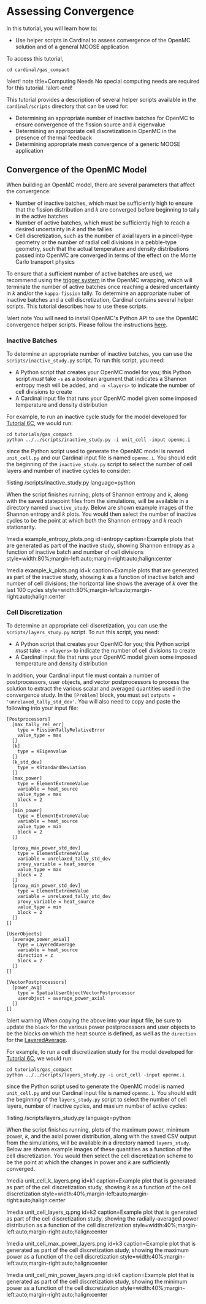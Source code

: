 # Assessing Convergence

In this tutorial, you will learn how to:

- Use helper scripts in Cardinal to assess convergence of the OpenMC solution
  and of a general MOOSE application

To access this tutorial,

```
cd cardinal/gas_compact
```

!alert! note title=Computing Needs
No special computing needs are required for this tutorial.
!alert-end!

This tutorial provides a description of several helper scripts
available in the `cardinal/scripts` directory that can be used for:

- Determining an appropriate number of inactive batches for OpenMC to ensure
  convergence of the fission source and $k$ eigenvalue
- Determining an appropriate cell discretization in OpenMC in the presence
   of thermal feedback
- Determining appropriate mesh convergence of a generic MOOSE application

## Convergence of the OpenMC Model

When building an OpenMC model, there are several parameters that affect
the convergence:

- Number of inactive batches, which must be sufficiently high to ensure
  that the fission distribution and $k$ are converged before beginning
  to tally in the active batches
- Number of active batches, which must be sufficiently high to reach a
  desired uncertainty in $k$ and the tallies
- Cell discretization, such as the number of axial layers in a pincell-type
  geometry or the number of radial cell divisions in a pebble-type geometry,
  such that the actual temperature and density distributions passed into
  OpenMC are converged in terms of the effect on the Monte Carlo transport physics

To ensure that a sufficient number of active batches are used, we recommend
using the [trigger system](https://cardinal.cels.anl.gov/source/problems/OpenMCCellAverageProblem.html)
in the OpenMC wrapping, which will terminate the number of active batches once
reaching a desired uncertainty in $k$ and/or the `kappa-fission` tally. To
determine an appropriate nuber of inactive batches and a cell discretization,
Cardinal contains several helper scripts. This tutorial describes how to use
these scripts.

!alert note
You will need to install OpenMC's Python API to use the OpenMC convergence
helper scripts. Please follow the instructions [here](https://docs.openmc.org/en/stable/usersguide/install.html#installing-python-api).

### Inactive Batches

To determine an appropriate number of inactive batches, you can use the
`scripts/inactive_study.py` script. To run this script, you need:

- A Python script that creates your OpenMC model for you; this Python
  script *must* take `-s` as a boolean argument that indicates a Shannon
  entropy mesh will be added, and `-n <layers>` to indicate the number
  of cell divisions to create
- A Cardinal input file that runs your OpenMC model given some imposed
  temperature and density distribution

For example, to run an inactive cycle study for the model developed
for [Tutorial 6C](https://cardinal.cels.anl.gov/tutorials/gas_compact.html),
we would run:

```
cd tutorials/gas_compact
python ../../scripts/inactive_study.py -i unit_cell -input openmc.i
```

since the Python script used to generate the OpenMC model is named
`unit_cell.py` and our Cardinal input file is named `openmc.i`. You should edit
the beginning of the `inactive_study.py` script to select the number
of cell layers and number of inactive cycles to consider:

!listing /scripts/inactive_study.py language=python

When the script finishes running, plots of Shannon entropy and $k$, along
with the saved statepoint files from the simulations, will be available
in a directory named `inactive_study`. Below are shown example images of
the Shannon entropy and $k$ plots. You would then select the number of
inactive cycles to be the point at which both the Shannon entropy and $k$
reach stationarity.

!media example_entropy_plots.png
  id=entropy
  caption=Example plots that are generated as part of the inactive study, showing Shannon entropy as a function of inactive batch and number of cell divisions
  style=width:80%;margin-left:auto;margin-right:auto;halign:center

!media example_k_plots.png
  id=k
  caption=Example plots that are generated as part of the inactive study, showing $k$ as a function of inactive batch and number of cell divisions; the horizontal line shows the average of $k$ over the last 100 cycles
  style=width:80%;margin-left:auto;margin-right:auto;halign:center

### Cell Discretization

To determine an appropriate cell discretization, you can use the
`scripts/layers_study.py` script. To run this script, you need:

- A Python script that creates your OpenMC for you; this Python script
  *must* take `-n <layers>` to indicate the number of cell divisions
  to create
- A Cardinal input file that runs your OpenMC model given some imposed
  temperature and density distribution

In addition, your Cardinal input file must contain a number of postprocessors,
user objects, and vector postprocessors to process the solution to extract
the various scalar and averaged quantities used in the convergence study.
In the `[Problem]` block, you must set `outputs = 'unrelaxed_tally_std_dev'`.
You will also need to copy and paste the following into your input file:

```
[Postprocessors]
  [max_tally_rel_err]
    type = FissionTallyRelativeError
    value_type = max
  []
  [k]
    type = KEigenvalue
  []
  [k_std_dev]
    type = KStandardDeviation
  []
  [max_power]
    type = ElementExtremeValue
    variable = heat_source
    value_type = max
    block = 2
  []
  [min_power]
    type = ElementExtremeValue
    variable = heat_source
    value_type = min
    block = 2
  []

  [proxy_max_power_std_dev]
    type = ElementExtremeValue
    variable = unrelaxed_tally_std_dev
    proxy_variable = heat_source
    value_type = max
    block = 2
  []
  [proxy_min_power_std_dev]
    type = ElementExtremeValue
    variable = unrelaxed_tally_std_dev
    proxy_variable = heat_source
    value_type = min
    block = 2
  []
[]

[UserObjects]
  [average_power_axial]
    type = LayeredAverage
    variable = heat_source
    direction = z
    block = 2
  []
[]

[VectorPostprocessors]
  [power_avg]
    type = SpatialUserObjectVectorPostprocessor
    userobject = average_power_axial
  []
[]
```

!alert warning
When copying the above into your input file, be sure to update the `block` for the
various power postprocessors and user objects
to be the blocks on which the heat source is defined, as well as the `direction`
for the [LayeredAverage](https://mooseframework.inl.gov/source/userobject/LayeredAverage.html).

For example, to run a cell discretization study for the model developed
for [Tutorial 6C](https://cardinal.cels.anl.gov/tutorials/gas_compact.html),
we would run:

```
cd tutorials/gas_compact
python ../../scripts/layers_study.py -i unit_cell -input openmc.i
```

since the Python script used to generate the OpenMC model is named
`unit_cell.py` and our Cardinal input file is named `openmc.i`. You should edit
the beginning of the `layers_study.py` script to select the number
of cell layers, number of inactive cycles, and maxium number of active cycles:

!listing /scripts/layers_study.py language=python

When the script finishes running, plots of the maximum power, minimum power,
$k$, and the axial power distribution, along with the saved CSV output from
the simulations, will be available in a directory named `layers_study`. Below
are shown example images of these quantities as a function of the cell
discretization. You would then select the cell discretization scheme to be the
point at which the changes in power and $k$ are sufficiently converged.

!media unit_cell_k_layers.png
  id=k1
  caption=Example plot that is generated as part of the cell discretization study, showing $k$ as a function of the cell discretization
  style=width:40%;margin-left:auto;margin-right:auto;halign:center

!media unit_cell_layers_q.png
  id=k2
  caption=Example plot that is generated as part of the cell discretization study, showing the radially-averaged power distribution as a function of the cell discretization
  style=width:40%;margin-left:auto;margin-right:auto;halign:center

!media unit_cell_max_power_layers.png
  id=k3
  caption=Example plot that is generated as part of the cell discretization study, showing the maximum power as a function of the cell discretization
  style=width:40%;margin-left:auto;margin-right:auto;halign:center

!media unit_cell_min_power_layers.png
  id=k4
  caption=Example plot that is generated as part of the cell discretization study, showing the minimum power as a function of the cell discretization
  style=width:40%;margin-left:auto;margin-right:auto;halign:center

